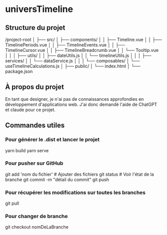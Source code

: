 # universTimeline

## Structure du projet

/project-root
│
├── src/
│   ├── components/
│   │   ├── Timeline.vue
│   │   ├── TimelinePeriods.vue
│   │   ├── TimelineEvents.vue
│   │   ├── TimelineCursor.vue
│   │   ├── TimelineBreadcrumb.vue
│   │   └── Tooltip.vue
│   │
│   ├── utils/
│   │   ├── dateUtils.js
│   │   └── timelineUtils.js
│   │
│   ├── services/
│   │   └── dataService.js
│   │
│   └── composables/
│       └── useTimelineCalculations.js
│
├── public/
│   └── index.html
│
└── package.json


## À propos du projet

En tant que designer, je n'ai pas de connaissances approfondies en développement d'applications web. J'ai donc demandé l'aide de ChatGPT et claude pour ce projet.

## Commandes utiles

### Pour générer le .dist et lancer le projet
yarn build
yarn serve

### Pour pusher sur GitHub
git add 'nom du fichier'   # Ajouter des fichiers
git status                 # Voir l'état de la branche
git commit -m "détail du commit"
git push

### Pour récupérer les modifications sur toutes les branches
git pull

### Pour changer de branche
git checkout nomDeLaBranche
